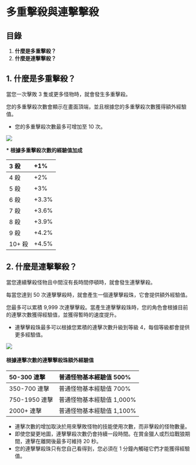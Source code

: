 # 多重擊殺與連擊擊殺
## 目錄
1.  **什麼是多重擊殺？**
2.  **什麼是連擊擊殺？**
## 1. 什麼是多重擊殺？

當您一次擊敗 3 隻或更多怪物時，就會發生多重擊殺。

您的多重擊殺次數會顯示在畫面頂端，並且根據您的多重擊殺次數獲得額外經驗值。

*   您的多重擊殺次數最多可增加至 10 次。

![](https://aliceric27s-organization.gitbook.io/images/msn-101/beginners-guide/monster-and-dungeon/image_1747236347039_487.png)

**\* 根據多重擊殺次數的經驗值加成**

| 3 殺 | +1% |
|:---|:---|
| 4 殺 | +2% |
| 5 殺 | +3% |
| 6 殺 | +3.3% |
| 7 殺 | +3.6% |
| 8 殺 | +3.9% |
| 9 殺 | +4.2% |
| 10+ 殺 | +4.5% |

## 2. 什麼是連擊擊殺？

當您連續擊殺怪物且中間沒有長時間停頓時，就會發生連擊擊殺。

每當您達到 50 次連擊擊殺時，就會產生一個連擊擊殺珠，它會提供額外經驗值。

您最多可以累積 9,999 次連擊擊殺。當產生連擊擊殺珠時，您的角色會根據目前的連擊次數獲得經驗值，並獲得暫時的速度提升。

*   連擊擊殺珠最多可以根據您累積的連擊次數升級到等級 4，每個等級都會提供更多經驗值。

![](https://aliceric27s-organization.gitbook.io/images/msn-101/beginners-guide/monster-and-dungeon/image_1747236347039_946.png)

#### 根據連擊次數的連擊擊殺珠額外經驗值

| 50-300 連擊 | 普通怪物基本經驗值 500% |
|:---|:---|
| 350-700 連擊 | 普通怪物基本經驗值 700% |
| 750-1950 連擊 | 普通怪物基本經驗值 1,000% |
| 2000+ 連擊 | 普通怪物基本經驗值 1,100% |

*   連擊次數的增加取決於用來擊敗怪物的技能使用次數，而非擊殺的怪物數量。
*   即使您變更地圖，連擊擊殺次數仍會持續一段時間。在賞金獵人或烈焰戰狼期間，連擊在離開後最多可維持 20 秒。
*   您的連擊擊殺珠只有您自己看得到，您必須在 1 分鐘內觸碰它們才能獲得經驗值。